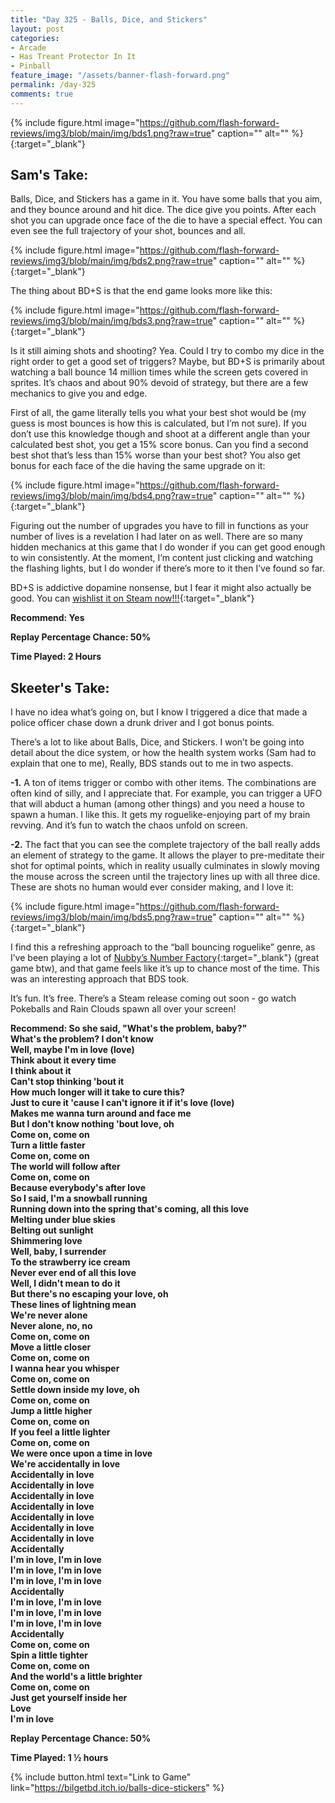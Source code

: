 ```yaml
---
title: "Day 325 - Balls, Dice, and Stickers"
layout: post
categories:
- Arcade
- Has Treant Protector In It 
- Pinball
feature_image: "/assets/banner-flash-forward.png"
permalink: /day-325
comments: true
---
```


{% include figure.html image="https://github.com/flash-forward-reviews/img3/blob/main/img/bds1.png?raw=true" caption="" alt="" %}{:target="_blank"}
 
## Sam's Take:

Balls, Dice, and Stickers has a game in it. You have some balls that you aim, and they bounce around and hit dice. The dice give you points. After each shot you can upgrade once face of the die to have a special effect. You can even see the full trajectory of your shot, bounces and all.

{% include figure.html image="https://github.com/flash-forward-reviews/img3/blob/main/img/bds2.png?raw=true" caption="" alt="" %}{:target="_blank"}

The thing about BD+S is that the end game looks more like this:

{% include figure.html image="https://github.com/flash-forward-reviews/img3/blob/main/img/bds3.png?raw=true" caption="" alt="" %}{:target="_blank"}

Is it still aiming shots and shooting? Yea. Could I try to combo my dice in the right order to get a good set of triggers? Maybe, but BD+S is primarily about watching a ball bounce 14 million times while the screen gets covered in sprites. It’s chaos and about 90% devoid of strategy, but there are a few mechanics to give you and edge.

First of all, the game literally tells you what your best shot would be (my guess is most bounces is how this is calculated, but I’m not sure). If you don’t use this knowledge though and shoot at a different angle than your calculated best shot, you get a 15% score bonus. Can you find a second best shot that’s less than 15% worse than your best shot? You also get bonus for each face of the die having the same upgrade on it:

{% include figure.html image="https://github.com/flash-forward-reviews/img3/blob/main/img/bds4.png?raw=true" caption="" alt="" %}{:target="_blank"}

Figuring out the number of upgrades you have to fill in functions as your number of lives is a revelation I had later on as well. There are so many hidden mechanics at this game that I do wonder if you can get good enough to win consistently. At the moment, I’m content just clicking and watching the flashing lights, but I do wonder if there’s more to it then I’ve found so far.

BD+S is addictive dopamine nonsense, but I fear it might also actually be good. You can [wishlist it on Steam now!!!](https://store.steampowered.com/app/3537690/Balls_Dice__Stickers/){:target="_blank"}

**Recommend: Yes**

**Replay Percentage Chance: 50%**

**Time Played:  2 Hours**

## Skeeter's Take:

I have no idea what’s going on, but I know I triggered a dice that made a police officer chase down a drunk driver and I got bonus points. 

There’s a lot to like about Balls, Dice, and Stickers.  I won’t be going into detail about the dice system, or how the health system works (Sam had to explain that one to me), Really, BDS stands out to me in two aspects. 

**-1.** A ton of items trigger or combo with other items. The combinations are often kind of silly, and I appreciate that. For example, you can trigger a UFO that will abduct a human (among other things) and you need a house to spawn a human. I like this. It gets my roguelike-enjoying part of my brain revving. And it’s fun to watch the chaos unfold on screen. 

**-2.** The fact that you can see the complete trajectory of the ball really adds an element of strategy to the game. It allows the player to pre-meditate their shot for optimal points, which in reality usually culminates in slowly moving the mouse across the screen until the trajectory lines up with all three dice. These are shots no human would ever consider making, and I love it:

{% include figure.html image="https://github.com/flash-forward-reviews/img3/blob/main/img/bds5.png?raw=true" caption="" alt="" %}{:target="_blank"}

I find this a refreshing approach to the “ball bouncing roguelike” genre, as I’ve been playing a lot of [Nubby’s Number Factory](https://store.steampowered.com/app/3191030/Nubbys_Number_Factory/){:target="_blank"} (great game btw), and that game feels like it’s up to chance most of the time. This was an interesting approach that BDS took. 

It’s fun. It’s free. There’s a Steam release coming out soon - go watch Pokeballs and Rain Clouds spawn all over your screen!

**Recommend: So she said, "What's the problem, baby?"**\
**What's the problem? I don't know**\
**Well, maybe I'm in love (love)**\
**Think about it every time**\
**I think about it**\
**Can't stop thinking 'bout it**\
**How much longer will it take to cure this?**\
**Just to cure it 'cause I can't ignore it if it's love (love)**\
**Makes me wanna turn around and face me**\
**But I don't know nothing 'bout love, oh**\
**Come on, come on**\
**Turn a little faster**\
**Come on, come on**\
**The world will follow after**\
**Come on, come on**\
**Because everybody's after love**\
**So I said, I'm a snowball running**\
**Running down into the spring that's coming, all this love**\
**Melting under blue skies**\
**Belting out sunlight**\
**Shimmering love**\
**Well, baby, I surrender**\
**To the strawberry ice cream**\
**Never ever end of all this love**\
**Well, I didn't mean to do it**\
**But there's no escaping your love, oh**\
**These lines of lightning mean**\
**We're never alone**\
**Never alone, no, no**\
**Come on, come on**\
**Move a little closer**\
**Come on, come on**\
**I wanna hear you whisper**\
**Come on, come on**\
**Settle down inside my love, oh**\
**Come on, come on**\
**Jump a little higher**\
**Come on, come on**\
**If you feel a little lighter**\
**Come on, come on**\
**We were once upon a time in love**\
**We're accidentally in love**\
**Accidentally in love**\
**Accidentally in love**\
**Accidentally in love**\
**Accidentally in love**\
**Accidentally in love**\
**Accidentally in love**\
**Accidentally in love**\
**Accidentally**\
**I'm in love, I'm in love**\
**I'm in love, I'm in love**\
**I'm in love, I'm in love**\
**Accidentally**\
**I'm in love, I'm in love**\
**I'm in love, I'm in love**\
**I'm in love, I'm in love**\
**Accidentally**\
**Come on, come on**\
**Spin a little tighter**\
**Come on, come on**\
**And the world's a little brighter**\
**Come on, come on**\
**Just get yourself inside her**\
**Love**\
**I'm in love**

**Replay Percentage Chance: 50%**

**Time Played: 1 ½ hours**

{% include button.html text="Link to Game" link="https://bilgetbd.itch.io/balls-dice-stickers" %}
